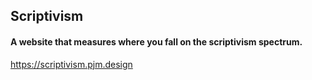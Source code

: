 ## Scriptivism
#### A website that measures where you fall on the scriptivism spectrum.
https://scriptivism.pjm.design
